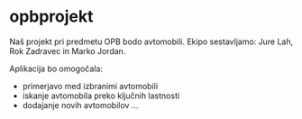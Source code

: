 # opbprojekt

Naš projekt pri predmetu OPB bodo avtomobili. Ekipo sestavljamo: Jure Lah, Rok Zadravec in Marko Jordan.

Aplikacija bo omogočala:
- primerjavo med izbranimi avtomobili
- iskanje avtomobila preko ključnih lastnosti
- dodajanje novih avtomobilov 
...
